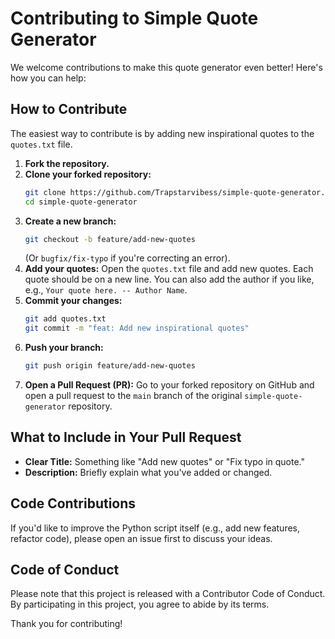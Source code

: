 # Contributing to Simple Quote Generator

We welcome contributions to make this quote generator even better! Here's how you can help:

## How to Contribute

The easiest way to contribute is by adding new inspirational quotes to the `quotes.txt` file.

1.  **Fork the repository.**
2.  **Clone your forked repository:**
    ```bash
    git clone https://github.com/Trapstarvibess/simple-quote-generator.git
    cd simple-quote-generator
    ```
3.  **Create a new branch:**
    ```bash
    git checkout -b feature/add-new-quotes
    ```
    (Or `bugfix/fix-typo` if you're correcting an error).
4.  **Add your quotes:**
    Open the `quotes.txt` file and add new quotes. Each quote should be on a new line. You can also add the author if you like, e.g., `Your quote here. -- Author Name`.
5.  **Commit your changes:**
    ```bash
    git add quotes.txt
    git commit -m "feat: Add new inspirational quotes"
    ```
6.  **Push your branch:**
    ```bash
    git push origin feature/add-new-quotes
    ```
7.  **Open a Pull Request (PR):**
    Go to your forked repository on GitHub and open a pull request to the `main` branch of the original `simple-quote-generator` repository.

## What to Include in Your Pull Request

* **Clear Title:** Something like "Add new quotes" or "Fix typo in quote."
* **Description:** Briefly explain what you've added or changed.

## Code Contributions

If you'd like to improve the Python script itself (e.g., add new features, refactor code), please open an issue first to discuss your ideas.

## Code of Conduct

Please note that this project is released with a Contributor Code of Conduct. By participating in this project, you agree to abide by its terms.

Thank you for contributing!
